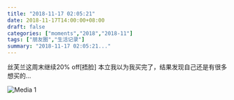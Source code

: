 ```yaml
---
title: "2018-11-17 02:05:21"
date: 2018-11-17T14:00:00+08:00
draft: false
categories: ["moments","2018","2018-11"]
tags: ["朋友圈","生活记录"]
summary: "2018-11-17 02:05:21..."
---
```


丝芙兰这周末继续20% off[捂脸]
本立我以为我买完了，结果发现自己还是有很多想买的…

![Media 1](/Moments/photos/2018-11-17/201811170205210.jpg)

